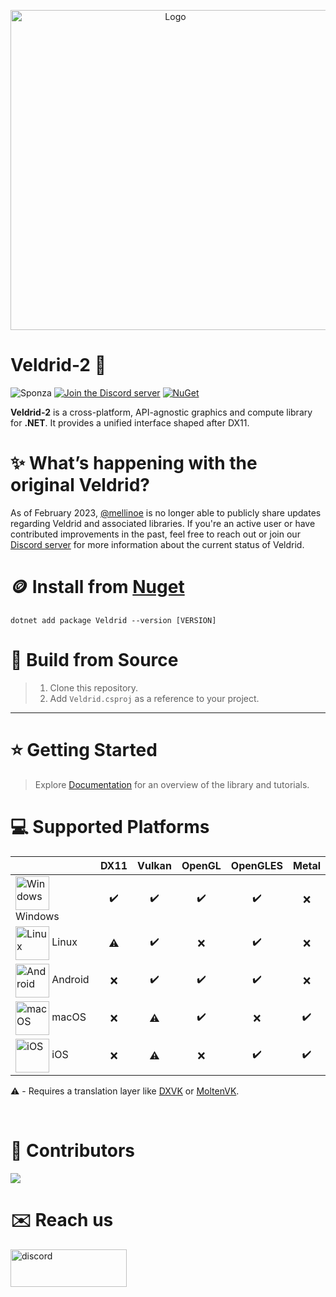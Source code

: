 <p align="center" style="margin-bottom: 0px !important;">
  <img width="512" src="https://github.com/user-attachments/assets/75cb80ab-7d64-41d1-a5ea-e4b25d4a0056" alt="Logo" align="center">
</p>

# Veldrid-2 🚀
![Sponza](https://i.imgur.com/p6juqm9.jpg)
[![Join the Discord server](https://img.shields.io/discord/757148685321895936?label=Veldrid)](https://discord.gg/s5EvvWJ)
[![NuGet](https://img.shields.io/nuget/v/Veldrid.svg)](https://www.nuget.org/packages/Veldrid)

__Veldrid-2__ is a cross-platform, API-agnostic graphics and compute library for **.NET**. It provides a unified interface shaped after DX11.

# ✨ What’s happening with the original Veldrid?
As of February 2023, [@mellinoe](https://github.com/mellinoe) is no longer able to publicly share updates regarding Veldrid and associated libraries.
If you're an active user or have contributed improvements in the past, feel free to reach out or join our [Discord server](https://discord.gg/s5EvvWJ) for more information about the current status of Veldrid.

# 🪙 Install from [Nuget](https://www.nuget.org/packages/Veldrid)
```
dotnet add package Veldrid --version [VERSION]
```

# 📖 Build from Source
> 1. Clone this repository.
> 2. Add `Veldrid.csproj` as a reference to your project.
---

# ⭐ Getting Started
> Explore [Documentation](https://mellinoe.github.io/veldrid-docs/) for an overview of the library and tutorials.

# 💻 Supported Platforms

|      | DX11  | Vulkan | OpenGL | OpenGLES | Metal |
| :--- | :---: | :----: | :----: | :------: | :---: |
| [<img src="https://github.com/user-attachments/assets/f8b66880-9037-4ba8-acc4-6ea390e1dde9" alt="Windows" width="54" height="54" align="center">](https://www.microsoft.com/de-at/windows)  Windows   | ✔️  | ✔️  | ✔️  | ✔️  | ❌  |
| [<img src="https://github.com/user-attachments/assets/814ce8c3-5242-47f4-a51b-b185680d38ff" alt="Linux" width="54" height="54" align="center">](https://www.ubuntu.com/)                    Linux     | ⚠️  | ✔️  | ❌  | ✔️  | ❌  |
| [<img src="https://github.com/user-attachments/assets/8ec16850-3a1e-42e1-b35e-cf3d3ea32d46" alt="Android" width="54" height="54" align="center">](https://www.android.com/)                 Android   | ❌  | ✔️  | ✔️  | ✔️  | ❌  |
| [<img src="https://github.com/user-attachments/assets/99605868-0590-42ce-a72a-f6feb1cabf6e" alt="macOS" width="54" height="54" align="center">](https://www.apple.com/at/macos/)            macOS     | ❌  | ⚠️  | ✔️  | ❌  | ✔️  |
| [<img src="https://github.com/user-attachments/assets/a0f33f2f-bd7c-4049-a207-85d3a67bef78" alt="iOS" width="54" height="54" align="center">](https://www.apple.com/at/ios/)                iOS       | ❌  | ⚠️  | ❌  | ✔️  | ✔️  |

⚠️ - Requires a translation layer like [DXVK](https://github.com/doitsujin/dxvk) or [MoltenVK](https://github.com/KhronosGroup/MoltenVK).

<br>

# 🧑 Contributors
<a href="https://github.com/veldrid2/veldrid2/graphs/contributors">
  <img src="https://contrib.rocks/image?repo=veldrid2/veldrid2&max=500&columns=20&anon=1" />
</a>

# ✉️ Reach us
[<img src="https://github.com/MrScautHD/Sparkle/assets/65916181/87b291cd-6506-4fb5-b032-abf3170a28c4" alt="discord" width="186" height="60">](https://discord.gg/s5EvvWJ)
